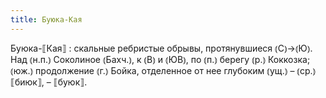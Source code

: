 ```yaml
---
title: Буюка-Кая
---
```


Буюка-⟦Кая⟧
: скальные ребристые обрывы, протянувшиеся ⦅С⦆→⦅Ю⦆. Над ⦅н.п.⦆ Соколиное ⦅Бахч.⦆, к ⦅В⦆ и ⦅ЮВ⦆, по ⦅п.⦆ берегу ⦅р.⦆ Коккозка; ⦅юж.⦆ продолжение ⦅г.⦆ Бойка, отделенное от нее глубоким ⦅ущ.⦆ – ⦅ср.⦆ ⟦биюк⟧, – ⟦буюк⟧. 
